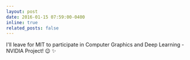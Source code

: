 ```yaml
---
layout: post
date: 2016-01-15 07:59:00-0400
inline: true
related_posts: false
---
```


I'll leave for MIT to participate in Computer Graphics and Deep Learning - NVIDIA
Project!  :wink: :sparkles:
